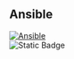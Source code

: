 Ansible
-------

[![Ansible](https://skillicons.dev/icons?i=ansible&theme=light)](https://skillicons.dev) <br>
![Static Badge](https://img.shields.io/badge/ansible-1.0-%23e46161)
